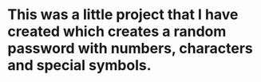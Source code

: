 # This was a little project that I have created which creates a random password with numbers, characters and special symbols.
